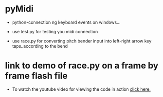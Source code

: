 pyMidi
======

* python-connection ng keyboard events on windows...

* use test.py for testing you midi connection

* use race.py for converting pitch bender input into left-right arrow key taps..according to the bend



link to demo of race.py on a frame by frame flash file
======================================================

* To watch the youtube video for viewing the code in action [click here.](http://www.youtube.com/watch?v=BLM7JV56GZg&feature=youtu.be)
